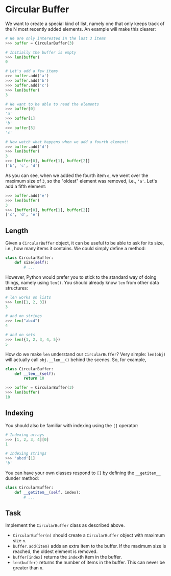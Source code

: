 # Circular Buffer

We want to create a special kind of list, namely one that only keeps track of the N most recently added elements.
An example will make this clearer:

```python
# We are only interested in the last 3 items
>>> buffer = CircularBuffer(3)

# Initially the buffer is empty
>>> len(buffer)
0

# Let's add a few items
>>> buffer.add('a')
>>> buffer.add('b')
>>> buffer.add('c')
>>> len(buffer)
3

# We want to be able to read the elements
>>> buffer[0]
'a'
>>> buffer[1]
'b'
>>> buffer[3]
'c'

# Now watch what happens when we add a fourth element!
>>> buffer.add('d')
>>> len(buffer)
3
>>> [buffer[0], buffer[1], buffer[2]]
['b', 'c', 'd']
```

As you can see, when we added the fourth item `d`, we went over the maximum size of `3`, so the "oldest" element was removed, i.e., `'a'`.
Let's add a fifth element:

```python
>>> buffer.add('e')
>>> len(buffer)
3
>>> [buffer[0], buffer[1], buffer[2]]
['c', 'd', 'e']
```

## Length

Given a `CircularBuffer` object, it can be useful to be able to ask for its size, i.e., how many items it contains.
We could simply define a method:

```python
class CircularBuffer:
    def size(self):
        # ...
```

However, Python would prefer you to stick to the standard way of doing things, namely using `len()`.
You should already know `len` from other data structures:

```python
# len works on lists
>>> len([1, 2, 3])
3

# and on strings
>>> len("abcd")
4

# and on sets
>>> len({1, 2, 3, 4, 5})
5
```

How do we make `len` understand our `CircularBuffer`?
Very simple: `len(obj)` will actually call `obj.__len__()` behind the scenes.
So, for example,

```python
class CircularBuffer:
    def __len__(self):
        return 10

>>> buffer = CircularBuffer(3)
>>> len(buffer)
10
```

## Indexing

You should also be familiar with indexing using the `[]` operator:

```python
# Indexing arrays
>>> [1, 2, 3, 4][0]
1

# Indexing strings
>>> 'abcd'[1]
'b'
```

You can have your own classes respond to `[]` by defining the `__getitem__` dunder method:

```python
class CircularBuffer:
    def __getitem__(self, index):
        # ...
```

## Task

Implement the `CircularBuffer` class as described above.

* `CircularBuffer(n)` should create a `CircularBuffer` object with maximum size `n`.
* `buffer.add(item)` adds an extra item to the buffer. If the maximum size is reached, the oldest element is removed.
* `buffer[index]` returns the `index`th item in the buffer.
* `len(buffer)` returns the number of items in the buffer. This can never be greater than `n`.
